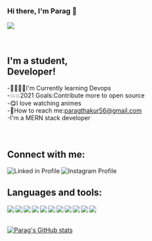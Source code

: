 ### Hi there, I'm <strong>Parag</strong> 👋️

![](https://komarev.com/ghpvc/?username=parag56&color=blue&label=PROFILE+VIEWS)

<br/>

## I'm a student,<br/>Developer!
-👨‍💻️👨‍💻️I'm Currently learning Devops <br/>
-💥️💥️2021 Goals:Contribute more to open source <br/>
-😋️I love watching animes <br/>
-📧️How to reach me:paragthakur56@gmail.com <br/>
-I'm a MERN stack developer <br/>
<br/>
<br/>

## Connect with me:
[<img align="left" alt="Linked in Profile" src="https://img.shields.io/badge/LinkedIn-0077B5?style=for-the-badge&logo=linkedin&logoColor=white"/>](https://www.linkedin.com/in/parag-thakur-47a8bb190)
[<img align="left" alt="Instagram Profile"  src="https://img.shields.io/badge/Instagram-E4405F?style=for-the-badge&logo=instagram&logoColor=white"/>](https://www.instagram.com/paragthakur56/)
<br/>
## Languages and tools:
<img align="left"   src="https://img.shields.io/badge/Python-3776AB?style=for-the-badge&logo=python&logoColor=white"/>
<img align="left"   src="https://img.shields.io/badge/HTML5-E34F26?style=for-the-badge&logo=html5&logoColor=white"/>
<img align="left"   src="https://img.shields.io/badge/CSS3-1572B6?style=for-the-badge&logo=css3&logoColor=white"/>
<img align="left"   src="https://img.shields.io/badge/JavaScript-323330?style=for-the-badge&logo=javascript&logoColor=F7DF1E}"/>
<img align="left"   src="https://img.shields.io/badge/C%2B%2B-00599C?style=for-the-badge&logo=c%2B%2B&logoColor=white"/>
<img align="left"   src="https://img.shields.io/badge/MongoDB-4EA94B?style=for-the-badge&logo=mongodb&logoColor=white"/>
<img align="left"   src="https://img.shields.io/badge/npm-CB3837?style=for-the-badge&logo=npm&logoColor=white"/>
<img align="left"   margin="2px" src="https://img.shields.io/badge/React-20232A?style=for-the-badge&logo=react&logoColor=61DAFB}"/>
<img align="left"   src="https://img.shields.io/badge/Redux-593D88?style=for-the-badge&logo=redux&logoColor=white"/>
<img align="left"   src="https://img.shields.io/badge/Node.js-43853D?style=for-the-badge&logo=node.js&logoColor=white"/>
<img align="left"   src="https://img.shields.io/badge/Express.js-404D59?style=for-the-badge"/>
<br/>
<br/>


[![Parag's GitHub stats](https://github-readme-stats.vercel.app/api?username=parag56&show_icons=true&theme=radical&align=left )](https://github.com/parag56/github-readme-stats)

<br/>
